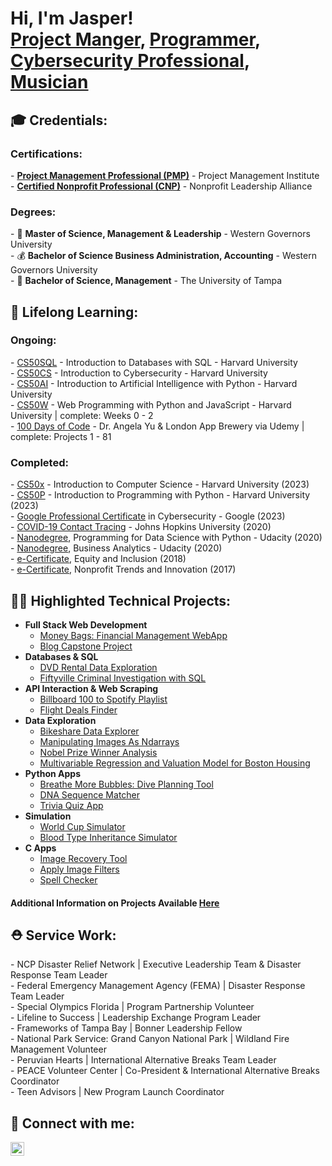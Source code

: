 <h1>Hi, I'm Jasper! <br>
<a href="https://www.linkedin.com/in/jasperdavis/">Project Manger</a>, <a href="https://github.com/jasperadavis#-technical-projects">Programmer</a>, <a href="https://github.com/JasperADavis/CybersecurityPortfolio/">Cybersecurity Professional</a>, <a href="https://www.instagram.com/j.m.jammin/">Musician</a>
</h1>

<h2>🎓 Credentials:</h2>

<h3>Certifications:</h3>
- <b><a href="https://www.credly.com/badges/aad4bafe-2bde-4c06-b5e5-2d52ce26b0c2/public_url">Project Management Professional (PMP)</a></b> - Project Management Institute <br></li>
- <b><a href="https://www.credly.com/badges/993029e5-bbe7-45df-85f3-28895c8831fc/public_url">Certified Nonprofit Professional (CNP)</a></b> - Nonprofit Leadership Alliance <br>

<h3>Degrees:</h3>
- 🤝 <b>Master of Science, Management & Leadership</b> - Western Governors University <br>
- 💰 <b>Bachelor of Science Business Administration, Accounting</b> - Western Governors University <br>
- 💼 <b>Bachelor of Science, Management</b> - The University of Tampa <br>

<h2>🌱 Lifelong Learning: </h2>

<h3>Ongoing:</h3>
- <a href="https://cs50.harvard.edu/sql/">CS50SQL</a> - Introduction to Databases with SQL - Harvard University <br>
- <a href="https://cs50.harvard.edu/cybersecurity/">CS50CS</a> - Introduction to Cybersecurity - Harvard University <br>
- <a href="https://cs50.harvard.edu/ai/">CS50AI</a> - Introduction to Artificial Intelligence with Python - Harvard University <br>
- <a href="https://cs50.harvard.edu/web/">CS50W</a> - Web Programming with Python and JavaScript - Harvard University | complete: Weeks 0 - 2 <br>
- <a href="https://www.udemy.com/course/100-days-of-code/">100 Days of Code</a> - Dr. Angela Yu & London App Brewery via Udemy | complete: Projects 1 - 81 <br>

<h3>Completed:</h3>
- <a href="https://certificates.cs50.io/35c32c8d-688e-492b-a941-5794519d50b9.pdf?size=letter">CS50x</a> - Introduction to Computer Science - Harvard University (2023) <br>
- <a href="https://certificates.cs50.io/a0701292-6229-491b-89a7-39bd563faacd.png?size=letter">CS50P</a> - Introduction to Programming with Python - Harvard University (2023) <br>
- <a href="https://www.credly.com/badges/11d9708a-eb32-48bb-b0e0-28b72ca20620/linked_in_profile">Google Professional Certificate</a> in Cybersecurity - Google (2023) <br>
- <a href="https://coursera.org/share/d1f9fb813a30add97bf13e150dfb8170">COVID-19 Contact Tracing</a> - Johns Hopkins University (2020) <br>
- <a href="https://graduation.udacity.com/confirm/GMHMNWG6">Nanodegree</a>, Programming for Data Science with Python - Udacity (2020) <br>
- <a href="https://graduation.udacity.com/confirm/46RGGRCL">Nanodegree</a>, Business Analytics - Udacity (2020) <br>
- <a href="https://www.credly.com/badges/d6bac562-ad28-4995-b2c3-08133fbda910">e-Certificate</a>,  Equity and Inclusion (2018) <br>
- <a href="https://www.credly.com/badges/5360d41f-3fe3-42c3-9cf2-a2a8918b3d71/linked_in_profile">e-Certificate</a>,  Nonprofit Trends and Innovation (2017) <br>

<h2>👨‍💻 Highlighted Technical Projects:</h2>

- <b>Full Stack Web Development</b>
  - <a href='https://github.com/JasperADavis/money-bags-financial-management'>Money Bags: Financial Management WebApp</a>
  - <a href='https://github.com/JasperADavis/jasper-blog-project'>Blog Capstone Project</a>
- <b>Databases & SQL</b>
  - <a href='https://github.com/JasperADavis/dvd-rental-db-advanced-sql-project'>DVD Rental Data Exploration</a>
  - <a href='https://github.com/JasperADavis/fiftyville-SQL-criminal-investigation'>Fiftyville Criminal Investigation with SQL</a>
- <b>API Interaction & Web Scraping</b>
  - <a href='https://github.com/JasperADavis/billboard-100-to-Spotify-playlist/tree/main'>Billboard 100 to Spotify Playlist</a>
  - <a href='https://github.com/JasperADavis/flight-deals-finder'>Flight Deals Finder</a>
- <b>Data Exploration</b>
  - <a href='https://github.com/JasperADavis/bikeshare-data-explorer'>Bikeshare Data Explorer</a>
  - <a href='https://drive.google.com/file/d/1HeSQCWMSrNmeO33q7fMX_aI4Z5cc9r1s/view?usp=sharing'>Manipulating Images As Ndarrays</a>
  - <a href='https://drive.google.com/file/d/1I2nuecryF-mC1f2LmGgJOooIRhTagAkd/view?usp=sharing'>Nobel Prize Winner Analysis</a>
  - <a href='https://drive.google.com/file/d/1tQulW0MaJp-SWdPGwP6OgzNr7TXhzH3e/view?usp=sharing'>Multivariable Regression and Valuation Model for Boston Housing</a>
- <b>Python Apps</b>
  - <a href='https://github.com/JasperADavis/breathe-more-bubbles-diving-calculator'>Breathe More Bubbles: Dive Planning Tool</a>
  - <a href='https://github.com/JasperADavis/DNA-sequence-matcher'>DNA Sequence Matcher</a>
  - <a href='https://github.com/JasperADavis/trivia-quiz-app/'>Trivia Quiz App</a>
- <b>Simulation</b>
  - <a href='https://github.com/JasperADavis/world-cup-tournament-simulator'>World Cup Simulator</a>
  - <a href='https://github.com/JasperADavis/blood-type-inheritance-simulator'>Blood Type Inheritance Simulator</a>
- <b>C Apps</b>
  - <a href='https://github.com/JasperADavis/recover-image-recovery-tool'>Image Recovery Tool</a>
  - <a href='https://github.com/JasperADavis/filter-image-filtering'>Apply Image Filters</a>
  - <a href='https://github.com/JasperADavis/speller-text-spell-checker'>Spell Checker</a>

<h4>Additional Information on Projects Available <a href="https://github.com/JasperADavis/tech-portfolio/">Here</a></h4>

<h2>⛑️ Service Work: </h2>
- NCP Disaster Relief Network | Executive Leadership Team & Disaster Response Team Leader <br>
- Federal Emergency Management Agency (FEMA) | Disaster Response Team Leader <br>
- Special Olympics Florida | Program Partnership Volunteer <br>
- Lifeline to Success | Leadership Exchange Program Leader <br>
- Frameworks of Tampa Bay | Bonner Leadership Fellow <br>
- National Park Service: Grand Canyon National Park | Wildland Fire Management Volunteer <br>
- Peruvian Hearts | International Alternative Breaks Team Leader <br>
- PEACE Volunteer Center | Co-President & International Alternative Breaks Coordinator <br>
- Teen Advisors | New Program Launch Coordinator <br>

<h2>🤳 Connect with me:</h2>

[<img align="left" alt="JasperDavis | LinkedIn" width="22px" src="https://cdn.jsdelivr.net/npm/simple-icons@v3/icons/linkedin.svg" />][linkedin]

[linkedin]: https://linkedin.com/in/jasperdavis
